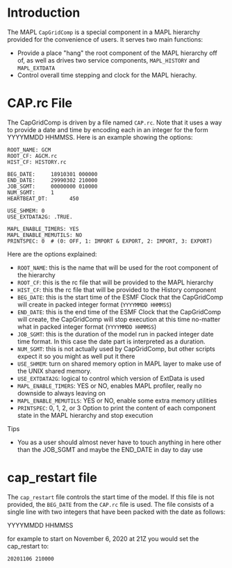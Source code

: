 # Introduction
The MAPL `CapGridComp` is a special component in a MAPL hierarchy provided for the convenience of users. 
It serves two main functions:
- Provide a place "hang" the root component of the MAPL hierarchy off of, as well as drives two service components, `MAPL_HISTORY` and `MAPL_EXTDATA`
- Control overall time stepping and clock for the MAPL hierachy.

# CAP.rc File
The CapGridComp is driven by a file named `CAP.rc`. Note that it uses a way to provide a date and time by encoding each in an integer for the form YYYYMMDD HHMMSS. Here is an example showing the options:
```
ROOT_NAME: GCM
ROOT_CF: AGCM.rc
HIST_CF: HISTORY.rc

BEG_DATE:     18910301 000000
END_DATE:     29990302 210000
JOB_SGMT:     00000000 010000
NUM_SGMT:     1
HEARTBEAT_DT:       450

USE_SHMEM: 0
USE_EXTDATA2G: .TRUE.

MAPL_ENABLE_TIMERS: YES
MAPL_ENABLE_MEMUTILS: NO
PRINTSPEC: 0  # (0: OFF, 1: IMPORT & EXPORT, 2: IMPORT, 3: EXPORT)
```
Here are the options explained:
- `ROOT_NAME`: this is the name that will be used for the root component of the hierarchy
- `ROOT_CF`: this is the rc file that will be provided to the MAPL hierarchy
- `HIST_CF`: this the rc file that will be provided to the History component
- `BEG_DATE`: this is the start time of the ESMF Clock that the CapGridComp will create in packed integer format (`YYYYMMDD HHMMSS`)
- `END_DATE`: this is the end time of the ESMF Clock that the CapGridComp will create, the CapGridComp will stop execution at this time no-matter what in packed integer format (`YYYYMMDD HHMMSS`)
- `JOB_SGMT`: this is the duration of the model run in packed integer date time format. In this case the date part is interpreted as a duration.
- `NUM_SGMT`: this is not actually used by CapGridComp, but other scripts expect it so you might as well put it there
- `USE_SHMEM`: turn on shared memory option in MAPL layer to make use of the UNIX shared memory.
- `USE_EXTDATA2G`: logical to control which version of ExtData is used
- `MAPL_ENABLE_TIMERS`: YES or NO, enables MAPL profiler, really no downside to always leaving on
- `MAPL_ENABLE_MEMUTILS`: YES or NO, enable some extra memory utilities
- `PRINTSPEC`: 0, 1, 2, or 3 Option to print the content of each component state in the MAPL hierarchy and stop execution

Tips
- You as a user should almost never have to touch anything in here other than the JOB_SGMT and maybe the END_DATE in day to day use

# cap_restart file
The `cap_restart` file controls the start time of the model. If this file is not provided, the `BEG_DATE` from the `CAP.rc` file is used. 
The file consists of a single line with two integers that have been packed with the date as follows:

YYYYMMDD HHMMSS

for example to start on November 6, 2020 at 21Z you would set the cap_restart to:
```
20201106 210000
```
